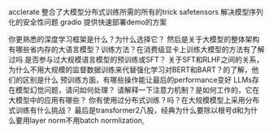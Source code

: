acclerate 整合了大模型分布式训练所需的所有的trick
safetensors 解决模型序列化的安全性问题
gradio 提供快速部署demo的方案

你更熟悉的深度学习框架是什么？为什么选择它？
然后是关于大模型的整体架构
有哪些省内存的大语言模型？训练方法？在消费级显卡上训练大模型的方法有了解过吗
是否参与过大规模语言模型的预训练或SFT？
关于SFT和RLHF之间的关系，为什么不用大规模的监督数据训练来代替强化学习对BERT和BART？的了解，他们的区别是什么
预训练方面，有哪些操作能让最后的performance变好
LLMs存在模型幻觉问题，请问如何处理？
请解释一下注意力机制？是如何工作的，它在大模型中的应用有哪些？
你有使用过分布式训练？吗？在大规模模型上采用分布式训练有什么挑战？
最后是transformer2八股，经典为什么要除以根号d和为什么要用layer norm不用batch
normlization,
